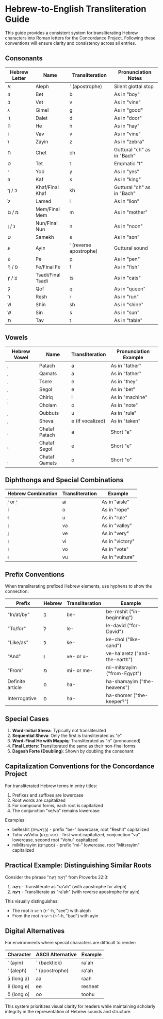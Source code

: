 # Hebrew-to-English Transliteration Guide

This guide provides a consistent system for transliterating Hebrew characters into Roman letters for the Concordance Project. Following these conventions will ensure clarity and consistency across all entries.

## Consonants

| Hebrew Letter | Name              | Transliteration        | Pronunciation Notes        |
| ------------- | ----------------- | ---------------------- | -------------------------- |
| א             | Aleph             | ' (apostrophe)         | Silent glottal stop        |
| בּ            | Bet               | b                      | As in "boy"                |
| ב             | Vet               | v                      | As in "vine"               |
| ג             | Gimel             | g                      | As in "good"               |
| ד             | Dalet             | d                      | As in "door"               |
| ה             | He                | h                      | As in "hay"                |
| ו             | Vav               | v                      | As in "vine"               |
| ז             | Zayin             | z                      | As in "zebra"              |
| ח             | Chet              | ch                     | Guttural "ch" as in "Bach" |
| ט             | Tet               | t                      | Emphatic "t"               |
| י             | Yod               | y                      | As in "yes"                |
| כּ            | Kaf               | k                      | As in "king"               |
| כ / ך         | Khaf/Final Khaf   | kh                     | Guttural "ch" as in "Bach" |
| ל             | Lamed             | l                      | As in "lion"               |
| מ / ם         | Mem/Final Mem     | m                      | As in "mother"             |
| נ / ן         | Nun/Final Nun     | n                      | As in "noon"               |
| ס             | Samekh            | s                      | As in "son"                |
| ע             | Ayin              | ʻ (reverse apostrophe) | Guttural sound             |
| פּ            | Pe                | p                      | As in "pen"                |
| פ / ף         | Fe/Final Fe       | f                      | As in "fish"               |
| צ / ץ         | Tsadi/Final Tsadi | ts                     | As in "cats"               |
| ק             | Qof               | q                      | As in "queen"              |
| ר             | Resh              | r                      | As in "run"                |
| שׁ            | Shin              | sh                     | As in "shine"              |
| שׂ            | Sin               | s                      | As in "sun"                |
| ת             | Tav               | t                      | As in "table"              |

## Vowels

| Hebrew Vowel | Name          | Transliteration  | Pronunciation Example |
| ------------ | ------------- | ---------------- | --------------------- |
| ַ            | Patach        | a                | As in "father"        |
| ָ            | Qamats        | a                | As in "father"        |
| ֵ            | Tsere         | e                | As in "they"          |
| ֶ            | Segol         | e                | As in "bet"           |
| ִ            | Chiriq        | i                | As in "machine"       |
| ֹ            | Cholam        | o                | As in "note"          |
| ֻ            | Qubbuts       | u                | As in "rule"          |
| ְ            | Sheva         | e (if vocalized) | As in "taken"         |
| ֲ            | Chataf Patach | a                | Short "a"             |
| ֱ            | Chataf Segol  | e                | Short "e"             |
| ֳ            | Chataf Qamats | o                | Short "o"             |

## Diphthongs and Special Combinations

| Hebrew Combination | Transliteration | Example         |
| ------------------ | --------------- | --------------- |
| ַי or ֵי           | ai              | As in "aisle"   |
| וֹ                 | o               | As in "rope"    |
| וּ                 | u               | As in "rule"    |
| וָ                 | va              | As in "valley"  |
| וֵ                 | ve              | As in "very"    |
| וִ                 | vi              | As in "victory" |
| וֹ                 | vo              | As in "vote"    |
| וּ                 | vu              | As in "vulture" |

## Prefix Conventions

When transliterating prefixed Hebrew elements, use hyphens to show the connection:

| Prefix           | Hebrew | Transliteration | Example                       |
| ---------------- | ------ | --------------- | ----------------------------- |
| "In/at/by"       | בְּ    | be-             | be-reshit ("in-beginning")    |
| "To/for"         | לְ     | le-             | le-david ("for-David")        |
| "Like/as"        | כְּ    | ke-             | ke-chol ("like-sand")         |
| "And"            | וְ     | ve- or u-       | ve-ha'aretz ("and-the-earth") |
| "From"           | מִ     | mi- or me-      | mi-mitsrayim ("from-Egypt")   |
| Definite article | הַ     | ha-             | ha-shamayim ("the-heavens")   |
| Interrogative    | הֲ     | ha-             | ha-shomer ("the-keeper?")     |

## Special Cases

1. **Word-Initial Sheva**: Typically not transliterated
2. **Sequential Sheva**: Only the first is transliterated as "e"
3. **Word-Final He with Mappiq**: Transliterated as "h" (pronounced)
4. **Final Letters**: Transliterated the same as their non-final forms
5. **Dagesh Forte (Doubling)**: Shown by doubling the consonant

## Capitalization Conventions for the Concordance Project

For transliterated Hebrew terms in entry titles:

1. Prefixes and suffixes are lowercase
2. Root words are capitalized
3. For compound forms, each root is capitalized
4. The conjunction "ve/va" remains lowercase

Examples:

- beReshit (בְּרֵאשִׁית) - prefix "be-" lowercase, root "Reshit" capitalized
- Tohu vaVohu (תֹהוּ וָבֹהוּ) - first word capitalized, conjunction "va" lowercase, second root "Vohu" capitalized
- miMitsrayim (מִמִּצְרַיִם) - prefix "mi-" lowercase, root "Mitsrayim" capitalized

## Practical Example: Distinguishing Similar Roots

Consider the phrase "רָאָה רָעָה" from Proverbs 22:3:

1. **רָאָה** - Transliterate as "ra'ah" (with apostrophe for aleph)
2. **רָעָה** - Transliterate as "raʻah" (with reverse apostrophe for ayin)

This visually distinguishes:

- The root ר-א-ה (r-'-h, "see") with aleph
- From the root ר-ע-ה (r-ʻ-h, "bad") with ayin

## Digital Alternatives

For environments where special characters are difficult to render:

| Character  | ASCII Alternative | Example |
| ---------- | ----------------- | ------- |
| ʻ (ayin)   | ` (backtick)      | ra`ah   |
| ' (aleph)  | ' (apostrophe)    | ra'ah   |
| ā (long a) | aa                | raah    |
| ē (long e) | ee                | resheet |
| ō (long o) | oo                | toohu   |

This system prioritizes visual clarity for readers while maintaining scholarly integrity in the representation of Hebrew sounds and structure.
